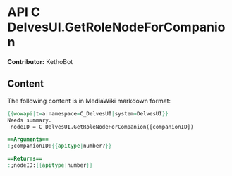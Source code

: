 # API C DelvesUI.GetRoleNodeForCompanion

**Contributor:** KethoBot

## Content

The following content is in MediaWiki markdown format:

```mediawiki
{{wowapi|t=a|namespace=C_DelvesUI|system=DelvesUI}}
Needs summary.
 nodeID = C_DelvesUI.GetRoleNodeForCompanion([companionID])

==Arguments==
:;companionID:{{apitype|number?}}

==Returns==
:;nodeID:{{apitype|number}}
```